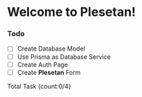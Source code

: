 # Welcome to Plesetan!

### Todo
- [ ] Create Database Model  
- [ ] Use Prisma as Database Service
- [ ] Create Auth Page
- [ ] Create **Plesetan** Form

Total Task {count:0/4} 